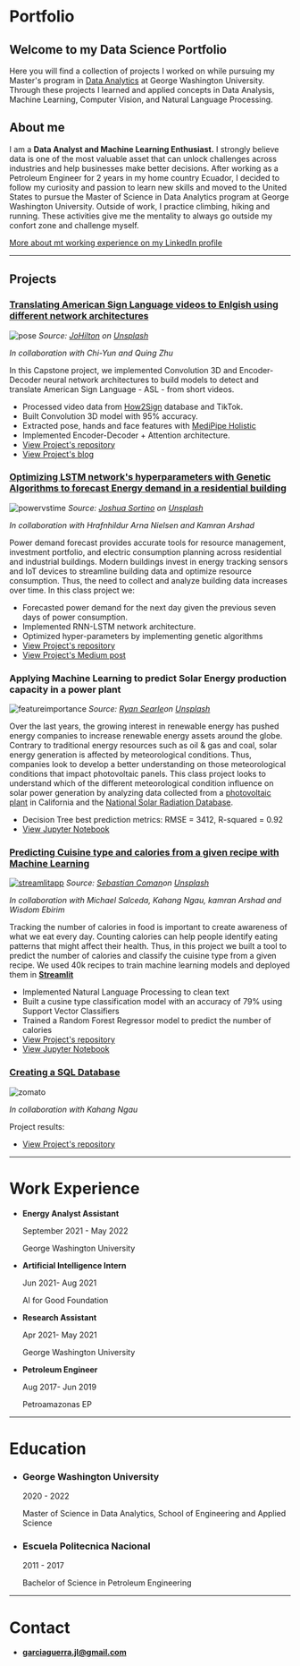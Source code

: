 # Portfolio

## Welcome to my Data Science Portfolio 
Here you will find a collection of projects I worked on while pursuing my Master's program in [Data Analytics](https://graduate.seas.gwu.edu/masters-data-analytics) at George Washington University. Through these projects I learned and applied concepts in Data Analysis, Machine Learning, Computer Vision, and Natural Language Processing. 


## About me
I am a **Data Analyst and Machine Learning Enthusiast.** I strongly believe data is one of the most valuable asset that can unlock challenges across industries and help businesses make better decisions. After working as a Petroleum Engineer for 2 years in my home country Ecuador, I decided to follow my curiosity and passion to learn new skills and moved to the United States to pursue the Master of Science in Data Analytics program at George Washington University. Outside of work, I practice climbing, hiking and running. These activities give me the mentality to always go outside my confort zone and challenge myself.

[More about mt working experience on my LinkedIn profile](https://www.linkedin.com/in/jlgarciajose/)

----
## Projects

### [Translating American Sign Language videos to Enlgish using different network architectures](https://cyc-tw.medium.com/american-sign-language-translation-approach-using-machine-learning-3ae34c112d23)
![pose](/images/signlanguageportfolio.jpeg)
*Source: [JoHilton](https://unsplash.com/@josypete?utm_source=unsplash&utm_medium=referral&utm_content=creditCopyText) on [Unsplash](https://unsplash.com/s/photos/sign-language?utm_source=unsplash&utm_medium=referral&utm_content=creditCopyText)*

*In collaboration with Chi-Yun and Quing Zhu*

In this Capstone project, we implemented Convolution 3D and Encoder-Decoder neural network architectures to build models to detect and translate American Sign Language - ASL - from short videos. 
- Processed video data from [How2Sign](https://how2sign.github.io/) database and TikTok.
- Built Convolution 3D model with 95% accuracy.
- Extracted pose, hands and face features with [MediPipe Holistic](https://google.github.io/mediapipe/solutions/holistic.html)
- Implemented Encoder-Decoder + Attention architecture.
- [View Project's repository](https://github.com/jgarcia2411/Sign-Language-Capstone.git)
- [View Project's blog](https://cyc-tw.medium.com/american-sign-language-translation-approach-using-machine-learning-3ae34c112d23)

### [Optimizing LSTM network's hyperparameters with Genetic Algorithms to forecast Energy demand in a residential building](https://medium.com/@garciaguerra.jl/forecasting-energy-demand-in-a-residential-building-with-lstm-neural-network-and-genetic-algorithms-49b0dc475c60)
![powervstime](/images/powerdemand.jpg)
*Source: [Joshua Sortino](https://unsplash.com/@sortino) on [Unsplash](https://unsplash.com/s/photos/iot)*

*In collaboration with Hrafnhildur Arna Nielsen and Kamran Arshad*

Power demand forecast provides accurate tools for resource management, investment portfolio, and electric consumption planning across residential and industrial buildings. Modern buildings invest in energy tracking sensors and IoT devices to streamline building data and optimize resource consumption. Thus, the need to collect and analyze building data increases over time. In this class project we:

-	Forecasted power demand for the next day given the previous seven days of power consumption. 
-	Implemented RNN-LSTM network architecture.
- Optimized hyper-parameters by implementing genetic algorithms
-	[View Project's repository](https://github.com/jgarcia2411/Energy-Supply-Smart-Home.git)
-	[View Project's Medium post](https://medium.com/@garciaguerra.jl/forecasting-energy-demand-in-a-residential-building-with-lstm-neural-network-and-genetic-algorithms-49b0dc475c60)


### Applying Machine Learning to predict Solar Energy production capacity in a power plant
![featureimportance](/images/pv.jpg)
*Source: [Ryan Searle](https://unsplash.com/@ryansearle)on [Unsplash](https://unsplash.com/s/photos/building-energy)*

Over the last years, the growing interest in renewable energy has pushed energy companies to increase renewable energy assets around the globe. Contrary to traditional energy resources such as oil & gas and coal, solar energy generation is affected by meteorological conditions. Thus, companies look to develop a better understanding on those meteorological conditions that impact photovoltaic panels. This class project looks to understand which of the different meteorological condition influence on solar power generation by analyzing data collected from a [photovoltaic plant]() in California and the [National Solar Radiation Database](https://nsrdb.nrel.gov/).

-	Decision Tree best prediction metrics: RMSE = 3412, R-squared = 0.92
-	[View Jupyter Notebook](/documents/SOLAR_FINAL.html)

### [Predicting Cuisine type and calories from a given recipe with Machine Learning](https://share.streamlit.io/msalceda/emse-6574-final-project/main/final_project_app.py) 
[![streamlitapp](/images/cuisine.jpg)](https://share.streamlit.io/msalceda/emse-6574-final-project/main/final_project_app.py)
*Source: [Sebastian Coman](https://unsplash.com/@sebastiancoman)on [Unsplash](https://unsplash.com/s/photos/cuisine)*

*In collaboration with Michael Salceda, Kahang Ngau, kamran Arshad and Wisdom Ebirim*

Tracking the number of calories in food is important to create awareness  of what we eat every day. Counting calories can help people identify eating patterns that might affect their health. Thus, in this project we built a tool to predict the number of calories and classify the cuisine type from a given recipe. We used 40k recipes to train machine learning models and deployed them in [**Streamlit**](https://share.streamlit.io/msalceda/emse-6574-final-project/main/final_project_app.py) 

-	Implemented Natural Language Processing to clean text
-	Built a cusine type classification model with an accuracy of 79% using Support Vector Classifiers
-	Trained a Random Forest Regressor model to predict the number of calories
-	[View Project's repository](https://github.com/jgarcia2411/emse-6574-final-project.git)
-	[View Jupyter Notebook](https://nbviewer.org/github/msalceda/msalceda.github.io/blob/master/assets/emse6574_assignments/EMSE_6574_Final_Project.ipynb)


### [Creating a SQL Database](https://github.com/jgarcia2411/Zomato_SQL_Database.git)
![zomato](/images/zomato.png)

*In collaboration with Kahang Ngau*

Project results:
- [View Project's repository](https://github.com/jgarcia2411/Zomato_SQL_Database.git)

----

# Work Experience


- **Energy Analyst Assistant**

  September 2021 - May 2022

  George Washington University


- **Artificial Intelligence Intern**
  
  Jun 2021- Aug 2021
  
  AI for Good Foundation


- **Research Assistant** 
  
  Apr 2021- May 2021

  George Washington University


- **Petroleum Engineer**
  
  Aug 2017- Jun 2019
  
  Petroamazonas EP

----

# Education


- ### **George Washington University**
  2020 - 2022
  
  Master of Science in Data Analytics, School of Engineering and Applied Science

- ### **Escuela Politecnica Nacional**
  2011 - 2017
  
  Bachelor of Science in Petroleum Engineering

----

# Contact

- **garciaguerra.jl@gmail.com**















